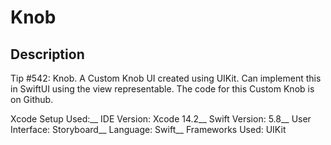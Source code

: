 # Knob

## Description
Tip #542: Knob. A Custom Knob UI created using UIKit. Can implement this in SwiftUI using the view representable. The code for this Custom Knob is on Github.

Xcode Setup Used:__
IDE Version: Xcode 14.2__
Swift Version: 5.8__
User Interface: Storyboard__
Language: Swift__
Frameworks Used: UIKit
